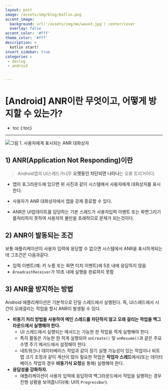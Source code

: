 ```yaml
---
layout: post
image: /assets/img/blog/kotlin.png
accent_image: 
  background: url('/assets/img/me/wave3.jpg') center/cover
  overlay: false
accent_color: '#fff'
theme_color: '#fff'
description: >
  kotlin start!
invert_sidebar: true
categories :
 - devlog	
 - android


---
```


# [Android] ANR이란 무엇이고, 어떻게 방지할 수 있는가?

* toc
{:toc}
---

<img src="https://developer.android.com/topic/performance/images/anr-example-framed.png?hl=ko" alt="그림 1. 사용자에게 표시되는 ANR 대화상자" style="zoom:100%;" />

## **1) ANR(Application Not Responding)이란**

> Android앱의 UI스레드가너무 **오랫동안 차단되면 나타나**는 오류 트리거이다.

* 앱이 포그라운드에 있으면 위 사진과 같이 시스템에서 사용자에게 대화상자를 표시한다. 
* 사용자가 ANR 대화상자에서 앱을 강제 종료할 수 있다.

* ANR은 UI업데이트를 담당하는 기본 스레드가 사용자입력 이벤트 또는 화면그리기를처리하지 못하여 사용자의 불만을 초래하므로 문제가 되는것이다.



## **2) ANR이 발동되는 조건**

보통 애플리케이션이 사용자 입력에 응당할 수 없으면 시스템에서 ANR을 표시하게되는데 그조건은 다음과같다.

- 입력 이벤트(예: 키 누름 또는 화면 터치 이벤트)에 5초 내에 응답하지 않음
- `BroadcastReceiver`가 10초 내에 실행을 완료하지 못함



## **3) ANR을 방지하는 방법**

Android 애플리케이션은 기본적으로 단일 스레드에서 실행된다. 즉, UI스레드에서 시간이 오래걸리는 작업을 할시 ANR이 발생될 수 있다.

* **비동기 처리 방법을 사용하여 메인 스레드를 차단하지 않고 오래 걸리는 작업을 백그라운드에서 실행해야 한다.**
  * UI 스레드에서 실행되는 메서드는 가능한 한 작업을 적게 실행해야 한다.
  * 특히 활동은 가능한 한 적게 실행되어 `onCreate()` 및 `onResume()`과 같은 주요 수명 주기 메서드에서 설정해야 한다.
  * 네트워크나 데이터베이스 작업과 같이 장기 실행 가능성이 있는 작업이나 비트맵 크기 조정과 같이 계산이 많이 필요한 작업은 **작업자 스레드**에서(또는 데이터베이스 작업의 경우 **비동기식 요청**을 통해) 실행해야 한다.
* **응답성을 강화하자.**
  * 애플리케이션이 사용자 입력에 응답하여 백그라운드에서 작업을 실행하는 경우 진행 상황을 보여줍니다(예: UI의 `ProgressBar`).



